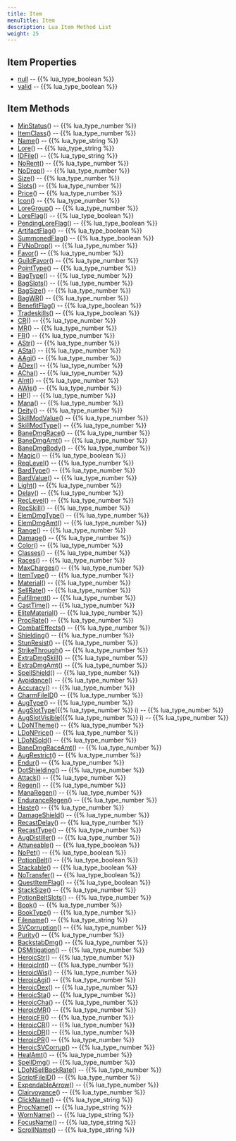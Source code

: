 ```yaml
---
title: Item
menuTitle: Item
description: Lua Item Method List
weight: 25
---
```


## Item Properties
- [null](null) -- {{% lua_type_boolean %}}
- [valid](valid) -- {{% lua_type_boolean %}}

## Item Methods
- [MinStatus](minstatus)() -- {{% lua_type_number %}}
- [ItemClass](itemclass)() -- {{% lua_type_number %}}
- [Name](name)() -- {{% lua_type_string %}}
- [Lore](lore)() -- {{% lua_type_string %}}
- [IDFile](idfile)() -- {{% lua_type_string %}}
- [NoRent](norent)() -- {{% lua_type_number %}}
- [NoDrop](nodrop)() -- {{% lua_type_number %}}
- [Size](size)() -- {{% lua_type_number %}}
- [Slots](slots)() -- {{% lua_type_number %}}
- [Price](price)() -- {{% lua_type_number %}}
- [Icon](icon)() -- {{% lua_type_number %}}
- [LoreGroup](loregroup)() -- {{% lua_type_number %}}
- [LoreFlag](loreflag)() -- {{% lua_type_boolean %}}
- [PendingLoreFlag](pendingloreflag)() -- {{% lua_type_boolean %}}
- [ArtifactFlag](artifactflag)() -- {{% lua_type_boolean %}}
- [SummonedFlag](summonedflag)() -- {{% lua_type_boolean %}}
- [FVNoDrop](fvnodrop)() -- {{% lua_type_number %}}
- [Favor](favor)() -- {{% lua_type_number %}}
- [GuildFavor](guildfavor)() -- {{% lua_type_number %}}
- [PointType](pointtype)() -- {{% lua_type_number %}}
- [BagType](bagtype)() -- {{% lua_type_number %}}
- [BagSlots](bagslots)() -- {{% lua_type_number %}}
- [BagSize](bagsize)() -- {{% lua_type_number %}}
- [BagWR](bagwr)() -- {{% lua_type_number %}}
- [BenefitFlag](benefitflag)() -- {{% lua_type_boolean %}}
- [Tradeskills](tradeskills)() -- {{% lua_type_boolean %}}
- [CR](cr)() -- {{% lua_type_number %}}
- [MR](mr)() -- {{% lua_type_number %}}
- [FR](fr)() -- {{% lua_type_number %}}
- [AStr](astr)() -- {{% lua_type_number %}}
- [ASta](asta)() -- {{% lua_type_number %}}
- [AAgi](aagi)() -- {{% lua_type_number %}}
- [ADex](adex)() -- {{% lua_type_number %}}
- [ACha](acha)() -- {{% lua_type_number %}}
- [AInt](aint)() -- {{% lua_type_number %}}
- [AWis](awis)() -- {{% lua_type_number %}}
- [HP](hp)() -- {{% lua_type_number %}}
- [Mana](mana)() -- {{% lua_type_number %}}
- [Deity](deity)() -- {{% lua_type_number %}}
- [SkillModValue](skillmodvalue)() -- {{% lua_type_number %}}
- [SkillModType](skillmodtype)() -- {{% lua_type_number %}}
- [BaneDmgRace](banedmgrace)() -- {{% lua_type_number %}}
- [BaneDmgAmt](banedmgamt)() -- {{% lua_type_number %}}
- [BaneDmgBody](banedmgbody)() -- {{% lua_type_number %}}
- [Magic](magic)() -- {{% lua_type_boolean %}}
- [ReqLevel](reqlevel)() -- {{% lua_type_number %}}
- [BardType](bardtype)() -- {{% lua_type_number %}}
- [BardValue](bardvalue)() -- {{% lua_type_number %}}
- [Light](light)() -- {{% lua_type_number %}}
- [Delay](delay)() -- {{% lua_type_number %}}
- [RecLevel](reclevel)() -- {{% lua_type_number %}}
- [RecSkill](recskill)() -- {{% lua_type_number %}}
- [ElemDmgType](elemdmgtype)() -- {{% lua_type_number %}}
- [ElemDmgAmt](elemdmgamt)() -- {{% lua_type_number %}}
- [Range](range)() -- {{% lua_type_number %}}
- [Damage](damage)() -- {{% lua_type_number %}}
- [Color](color)() -- {{% lua_type_number %}}
- [Classes](classes)() -- {{% lua_type_number %}}
- [Races](races)() -- {{% lua_type_number %}}
- [MaxCharges](maxcharges)() -- {{% lua_type_number %}}
- [ItemType](itemtype)() -- {{% lua_type_number %}}
- [Material](material)() -- {{% lua_type_number %}}
- [SellRate](sellrate)() -- {{% lua_type_number %}}
- [Fulfilment](fulfilment)() -- {{% lua_type_number %}}
- [CastTime](casttime)() -- {{% lua_type_number %}}
- [EliteMaterial](elitematerial)() -- {{% lua_type_number %}}
- [ProcRate](procrate)() -- {{% lua_type_number %}}
- [CombatEffects](combateffects)() -- {{% lua_type_number %}}
- [Shielding](shielding)() -- {{% lua_type_number %}}
- [StunResist](stunresist)() -- {{% lua_type_number %}}
- [StrikeThrough](strikethrough)() -- {{% lua_type_number %}}
- [ExtraDmgSkill](extradmgskill)() -- {{% lua_type_number %}}
- [ExtraDmgAmt](extradmgamt)() -- {{% lua_type_number %}}
- [SpellShield](spellshield)() -- {{% lua_type_number %}}
- [Avoidance](avoidance)() -- {{% lua_type_number %}}
- [Accuracy](accuracy)() -- {{% lua_type_number %}}
- [CharmFileID](charmfileid)() -- {{% lua_type_number %}}
- [AugType](augtype)() -- {{% lua_type_number %}}
- [AugSlotType](augslottype)({{% lua_type_number %}} i) -- {{% lua_type_number %}}
- [AugSlotVisible](augslotvisible)({{% lua_type_number %}} i) -- {{% lua_type_number %}}
- [LDoNTheme](ldontheme)() -- {{% lua_type_number %}}
- [LDoNPrice](ldonprice)() -- {{% lua_type_number %}}
- [LDoNSold](ldonsold)() -- {{% lua_type_number %}}
- [BaneDmgRaceAmt](banedmgraceamt)() -- {{% lua_type_number %}}
- [AugRestrict](augrestrict)() -- {{% lua_type_number %}}
- [Endur](endur)() -- {{% lua_type_number %}}
- [DotShielding](dotshielding)() -- {{% lua_type_number %}}
- [Attack](attack)() -- {{% lua_type_number %}}
- [Regen](regen)() -- {{% lua_type_number %}}
- [ManaRegen](manaregen)() -- {{% lua_type_number %}}
- [EnduranceRegen](enduranceregen)() -- {{% lua_type_number %}}
- [Haste](haste)() -- {{% lua_type_number %}}
- [DamageShield](damageshield)() -- {{% lua_type_number %}}
- [RecastDelay](recastdelay)() -- {{% lua_type_number %}}
- [RecastType](recasttype)() -- {{% lua_type_number %}}
- [AugDistiller](augdistiller)() -- {{% lua_type_number %}}
- [Attuneable](attuneable)() -- {{% lua_type_boolean %}}
- [NoPet](nopet)() -- {{% lua_type_boolean %}}
- [PotionBelt](potionbelt)() -- {{% lua_type_boolean %}}
- [Stackable](stackable)() -- {{% lua_type_boolean %}}
- [NoTransfer](notransfer)() -- {{% lua_type_boolean %}}
- [QuestItemFlag](questitemflag)() -- {{% lua_type_boolean %}}
- [StackSize](stacksize)() -- {{% lua_type_number %}}
- [PotionBeltSlots](potionbeltslots)() -- {{% lua_type_number %}}
- [Book](book)() -- {{% lua_type_number %}}
- [BookType](booktype)() -- {{% lua_type_number %}}
- [Filename](filename)() -- {{% lua_type_string %}}
- [SVCorruption](svcorruption)() -- {{% lua_type_number %}}
- [Purity](purity)() -- {{% lua_type_number %}}
- [BackstabDmg](backstabdmg)() -- {{% lua_type_number %}}
- [DSMitigation](dsmitigation)() -- {{% lua_type_number %}}
- [HeroicStr](heroicstr)() -- {{% lua_type_number %}}
- [HeroicInt](heroicint)() -- {{% lua_type_number %}}
- [HeroicWis](heroicwis)() -- {{% lua_type_number %}}
- [HeroicAgi](heroicagi)() -- {{% lua_type_number %}}
- [HeroicDex](heroicdex)() -- {{% lua_type_number %}}
- [HeroicSta](heroicsta)() -- {{% lua_type_number %}}
- [HeroicCha](heroiccha)() -- {{% lua_type_number %}}
- [HeroicMR](heroicmr)() -- {{% lua_type_number %}}
- [HeroicFR](heroicfr)() -- {{% lua_type_number %}}
- [HeroicCR](heroiccr)() -- {{% lua_type_number %}}
- [HeroicDR](heroicdr)() -- {{% lua_type_number %}}
- [HeroicPR](heroicpr)() -- {{% lua_type_number %}}
- [HeroicSVCorrup](heroicsvcorrup)() -- {{% lua_type_number %}}
- [HealAmt](healamt)() -- {{% lua_type_number %}}
- [SpellDmg](spelldmg)() -- {{% lua_type_number %}}
- [LDoNSellBackRate](ldonsellbackrate)() -- {{% lua_type_number %}}
- [ScriptFileID](scriptfileid)() -- {{% lua_type_number %}}
- [ExpendableArrow](expendablearrow)() -- {{% lua_type_number %}}
- [Clairvoyance](clairvoyance)() -- {{% lua_type_number %}}
- [ClickName](clickname)() -- {{% lua_type_string %}}
- [ProcName](procname)() -- {{% lua_type_string %}}
- [WornName](wornname)() -- {{% lua_type_string %}}
- [FocusName](focusname)() -- {{% lua_type_string %}}
- [ScrollName](scrollname)() -- {{% lua_type_string %}}
